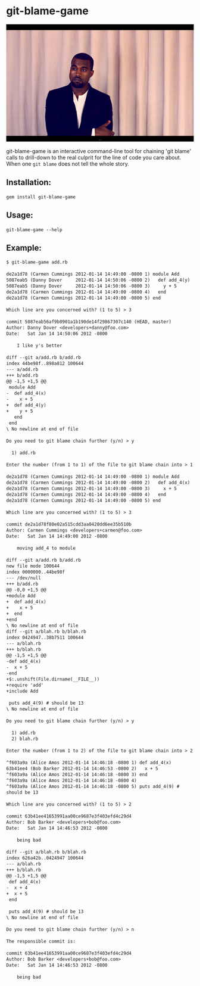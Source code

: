 # git-blame-game

<img src="https://github.com/charleseff/git-blame-game/raw/master/public/pensive-kanye.png" />

git-blame-game is an interactive command-line tool for chaining 'git blame' calls to drill-down to the real culprit for the line of code you care about.  When one `git blame` does not tell the whole story.

## Installation:

    gem install git-blame-game

## Usage:

    git-blame-game --help

## Example:

    $ git-blame-game add.rb

    de2a1d78 (Carmen Cummings 2012-01-14 14:49:00 -0800 1) module Add
    5087eab5 (Danny Dover     2012-01-14 14:50:06 -0800 2)   def add_4(y)
    5087eab5 (Danny Dover     2012-01-14 14:50:06 -0800 3)     y + 5
    de2a1d78 (Carmen Cummings 2012-01-14 14:49:00 -0800 4)   end
    de2a1d78 (Carmen Cummings 2012-01-14 14:49:00 -0800 5) end

    Which line are you concerned with? (1 to 5) > 3

    commit 5087eab56af9b0901a1b190de14f29867307c140 (HEAD, master)
    Author: Danny Dover <developers+danny@foo.com>
    Date:   Sat Jan 14 14:50:06 2012 -0800

        I like y's better

    diff --git a/add.rb b/add.rb
    index 44be98f..898a812 100644
    --- a/add.rb
    +++ b/add.rb
    @@ -1,5 +1,5 @@
     module Add
    -  def add_4(x)
    -    x + 5
    +  def add_4(y)
    +    y + 5
       end
     end
    \ No newline at end of file

    Do you need to git blame chain further (y/n) > y

      1) add.rb

    Enter the number (from 1 to 1) of the file to git blame chain into > 1

    de2a1d78 (Carmen Cummings 2012-01-14 14:49:00 -0800 1) module Add
    de2a1d78 (Carmen Cummings 2012-01-14 14:49:00 -0800 2)   def add_4(x)
    de2a1d78 (Carmen Cummings 2012-01-14 14:49:00 -0800 3)     x + 5
    de2a1d78 (Carmen Cummings 2012-01-14 14:49:00 -0800 4)   end
    de2a1d78 (Carmen Cummings 2012-01-14 14:49:00 -0800 5) end

    Which line are you concerned with? (1 to 5) > 3

    commit de2a1d78f80e02a515cdd3aa0420dd6ee35b510b
    Author: Carmen Cummings <developers+carmen@foo.com>
    Date:   Sat Jan 14 14:49:00 2012 -0800

        moving add_4 to module

    diff --git a/add.rb b/add.rb
    new file mode 100644
    index 0000000..44be98f
    --- /dev/null
    +++ b/add.rb
    @@ -0,0 +1,5 @@
    +module Add
    +  def add_4(x)
    +    x + 5
    +  end
    +end
    \ No newline at end of file
    diff --git a/blah.rb b/blah.rb
    index 0424947..38b7511 100644
    --- a/blah.rb
    +++ b/blah.rb
    @@ -1,5 +1,5 @@
    -def add_4(x)
    -  x + 5
    -end
    +$:.unshift(File.dirname(__FILE__))
    +require 'add'
    +include Add

     puts add_4(9) # should be 13
    \ No newline at end of file

    Do you need to git blame chain further (y/n) > y

      1) add.rb
      2) blah.rb

    Enter the number (from 1 to 2) of the file to git blame chain into > 2

    ^f603a9a (Alice Amos 2012-01-14 14:46:18 -0800 1) def add_4(x)
    63b41ee4 (Bob Barker 2012-01-14 14:46:53 -0800 2)   x + 5
    ^f603a9a (Alice Amos 2012-01-14 14:46:18 -0800 3) end
    ^f603a9a (Alice Amos 2012-01-14 14:46:18 -0800 4)
    ^f603a9a (Alice Amos 2012-01-14 14:46:18 -0800 5) puts add_4(9) # should be 13

    Which line are you concerned with? (1 to 5) > 2

    commit 63b41ee41653991aa00ce9687e3f403efd4c29d4
    Author: Bob Barker <developers+bob@foo.com>
    Date:   Sat Jan 14 14:46:53 2012 -0800

        being bad

    diff --git a/blah.rb b/blah.rb
    index 626a42b..0424947 100644
    --- a/blah.rb
    +++ b/blah.rb
    @@ -1,5 +1,5 @@
     def add_4(x)
    -  x + 4
    +  x + 5
     end

     puts add_4(9) # should be 13
    \ No newline at end of file

    Do you need to git blame chain further (y/n) > n

    The responsible commit is:

    commit 63b41ee41653991aa00ce9687e3f403efd4c29d4
    Author: Bob Barker <developers+bob@foo.com>
    Date:   Sat Jan 14 14:46:53 2012 -0800

        being bad

